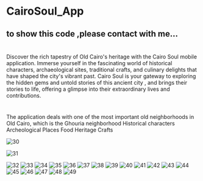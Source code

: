 # CairoSoul_App
## to show this code ,please contact with me...
# 
Discover the rich tapestry of Old Cairo's heritage with the Cairo Soul mobile application. 
Immerse yourself in the fascinating world of historical characters, archaeological sites, traditional crafts, and culinary delights that have shaped the city's vibrant past.
Cairo Soul is your gateway to exploring the hidden gems and untold stories of this ancient city , and brings their stories to life, offering a glimpse into their extraordinary lives and contributions.

#  

The application deals with one of the most important old neighborhoods in Old Cairo, which is the Ghouria neighborhood Historical characters 
 Archeological Places
Food Heritage
 Crafts   
 
![30](https://github.com/HassanNafed/CairoSoul_App/assets/128227283/968e5465-d94a-4ad6-acf1-3c8e93539fa5)

![31](https://github.com/HassanNafed/CairoSoul_App/assets/128227283/59342c8d-1793-4b73-b37e-4c4cf8e18c78)

![32](https://github.com/HassanNafed/CairoSoul_App/assets/128227283/eb04e789-bd6f-4fd6-b4b0-2337e1beb971)
![33](https://github.com/HassanNafed/CairoSoul_App/assets/128227283/c60bde52-4745-42d6-8721-af9c67117d92)
![34](https://github.com/HassanNafed/CairoSoul_App/assets/128227283/53e1a942-abc4-44ea-adb9-00d6c1e5daa0)
![35](https://github.com/HassanNafed/CairoSoul_App/assets/128227283/a4b7b92e-8c75-4d41-bbfd-bb278c96f390)
![36](https://github.com/HassanNafed/CairoSoul_App/assets/128227283/bfb656cd-9bf7-40ee-a64f-1c4aedcffed4)
![37](https://github.com/HassanNafed/CairoSoul_App/assets/128227283/c8a39668-ef8c-4e33-947a-54e3d4286612)
![38](https://github.com/HassanNafed/CairoSoul_App/assets/128227283/14888739-a925-4d98-b4ec-10daf4f34f69)
![39](https://github.com/HassanNafed/CairoSoul_App/assets/128227283/89ec027c-e424-4314-8582-2ff5ea5bafb1)
![40](https://github.com/HassanNafed/CairoSoul_App/assets/128227283/c71f3bc2-822d-47e3-9848-f764870623cc)
![41](https://github.com/HassanNafed/CairoSoul_App/assets/128227283/c3dc42b1-f883-467f-88fe-f61402145b72)
![42](https://github.com/HassanNafed/CairoSoul_App/assets/128227283/8e749730-d5ae-48ff-814e-daedcbeef195)
![43](https://github.com/HassanNafed/CairoSoul_App/assets/128227283/313bc9e3-0bca-4310-91b0-96b30207d848)
![44](https://github.com/HassanNafed/CairoSoul_App/assets/128227283/d5b2c4af-d4fd-4af1-b0f1-dd8e9bc8d8cd)
![45](https://github.com/HassanNafed/CairoSoul_App/assets/128227283/ad622b24-2c32-4d9a-b259-16afe937eab6)
![46](https://github.com/HassanNafed/CairoSoul_App/assets/128227283/d3e138a3-e539-44d9-99fb-87668873d782)
![47](https://github.com/HassanNafed/CairoSoul_App/assets/128227283/1350bde5-6a61-430b-9e61-b54bfab58f25)
![48](https://github.com/HassanNafed/CairoSoul_App/assets/128227283/9bd59912-a116-433d-a39a-56b9ccdc7c3c)
![49](https://github.com/HassanNafed/CairoSoul_App/assets/128227283/00fb8b47-c61c-43df-841c-9987d486ff4b)


